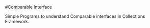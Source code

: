#Comparable Interface

Simple Programs to understand Comparable interfaces in Collections Framework.
